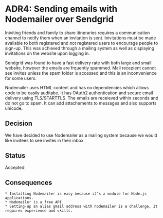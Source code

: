 # ADR4: Sending emails with Nodemailer over Sendgrid

Iniviting friends and family to share itineraries requires a communication channel to notify them when an invitation is sent. Inivitations must be made available to both registered and not registered users to  encourage people to sign-up. This was achieved through a mailing system as well as displaying invitations on the website upon logging in.

Sendgrid was found to have a fast delivery rate with both large and small website, however the emails are frquently spammed. Mail recepient cannot see invites unless the spam folder is accessed and this is an inconvenience for some users.

Nodemailer uses HTML content and has no dependencies which allows code to be easily auditabe. It has  OAuth2 authentication and secure email delivery using TLS/STARTTLS. The emails are receieved within  seconds and do not go to spam. It can add attachements to messages and also supports unicode.

## Decision

We have decided to use Nodemailer as a mailing system because we would like invitees to see invites in their inbox. 

## Status

Accepted

## Consequences
    * Installing Nodemailer is easy because it's a module for Node.js applications.
    * Nodemailer is a free API
    * Setting-up an alias gmail address with nodemailer is a challenge. It requires experience and skills.

